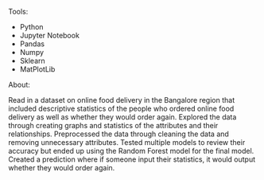 Tools: 
- Python
- Jupyter Notebook
- Pandas
- Numpy
- Sklearn
- MatPlotLib

About:

  Read in a dataset on online food delivery in the Bangalore region that included descriptive statistics of the people who ordered online food delivery as well as whether they would order again. Explored the data through creating graphs and statistics of the attributes and their relationships. Preprocessed the data through cleaning the data and removing unnecessary attributes. Tested multiple models to review their accuracy but ended up using the Random Forest model for the final model. Created a prediction where if someone input their statistics, it would output whether they would order again.
